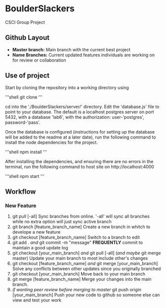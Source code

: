 # BoulderSlackers

CSCI Group Project

## Github Layout

- **Master branch:** Main branch with the current best project
- **Name Branches:** Current updated features individuals are working on for review or collaboration

## Use of project

Start by cloning the repository into a working directory using 

'''shell
git clone <repo-URL>
'''

cd into the './BoulderSlackers/server/' directory.
Edit the 'database.js' file to point to your database. The default is a localhost postgres server on port 5432, 
with a database 'lab6', with the authorization: user-'postgres', password-'pass'. 

Once the database is configured (instructions for setting up the database will be added to the readme at a later date), 
run the following command to install the node dependencies for the project.

'''shell
npm install
'''

After installing the dependencies, and ensuring there are no errors in the terminal, run the following command to host
site on http://localhost:4000

'''shell
npm start
'''

## Workflow

### New Feature

1. git pull [-all]
    Sync branches from online. '-all' will sync all branches while no extra option will just sync active branch
2. git branch [feature_branch_name]
    Create a new branch in whitch to develope a new feature
3. git checkout [feature_branch_name]
    Switch to a branch to edit
4. git add . *and* git commit -m "message"
    **FREQUENTLY** commit to maintain a good update log
5. git checkout [your_main_branch] *and* git pull [-all] (*and maybe* git merge master)
    Update your main branch to most include other's changes
6. git checkout [feature_branch_name] *and* git merge [your_main_branch]
    Solve any conflicts between other updates since you originally branched
7. git checkout [your_main_branch]
    Move back to your main branch
8. git merge [feature_branch_name]
    Merge your changes into the main branch.
9. *if wanting peer review before merging to master* git push origin [your_main_branch]
    Push your new code to github so someone else can view and test your work